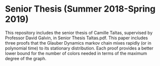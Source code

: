 # Senior Thesis (Summer 2018-Spring 2019)
This repository includes the senior thesis of Camille Taltas, supervised by Professor David Galvin, in Senior Thesis Taltas.pdf. This paper includes three proofs that the Glauber Dynamics markov chain mixes rapidly (or in polynomial time) to its stationary distribution. Each proof provides a better lower bound for the number of colors needed in terms of the maximum degree of the graph. 
